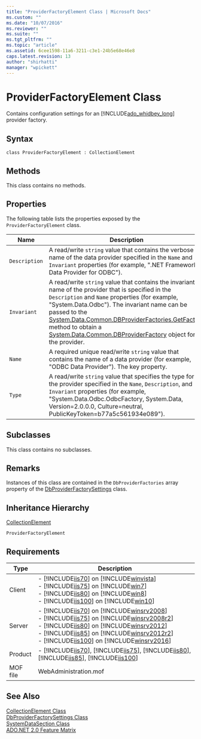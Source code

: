 ```yaml
---
title: "ProviderFactoryElement Class | Microsoft Docs"
ms.custom: ""
ms.date: "10/07/2016"
ms.reviewer: ""
ms.suite: ""
ms.tgt_pltfrm: ""
ms.topic: "article"
ms.assetid: 6cee1598-11a6-3211-c3e1-24b5e68e46e8
caps.latest.revision: 13
author: "shirhatti"
manager: "wpickett"
---
```

# ProviderFactoryElement Class
Contains configuration settings for an [!INCLUDE[ado_whidbey_long](../../reference/admin/includes/ado-whidbey-long-md.md)] provider factory.  
  
## Syntax  
  
```vbs  
class ProviderFactoryElement : CollectionElement  
```  
  
## Methods  
 This class contains no methods.  
  
## Properties  
 The following table lists the properties exposed by the `ProviderFactoryElement` class.  
  
|Name|Description|  
|----------|-----------------|  
|`Description`|A read/write `string` value that contains the verbose name of the data provider specified in the `Name` and `Invariant` properties (for example, ".NET Framework Data Provider for ODBC").|  
|`Invariant`|A read/write `string` value that contains the invariant name of the provider that is specified in the `Description` and `Name` properties (for example, "System.Data.Odbc"). The invariant name can be passed to the [System.Data.Common.DBProviderFactories.GetFactory](http://go.microsoft.com/fwlink/?LinkId=70912) method to obtain a [System.Data.Common.DBProviderFactory](http://go.microsoft.com/fwlink/?LinkId=70913) object for the provider.|  
|`Name`|A required unique read/write `string` value that contains the name of a data provider (for example, "ODBC Data Provider"). The key property.|  
|`Type`|A read/write `string` value that specifies the type for the provider specified in the `Name`, `Description`, and `Invariant` properties (for example, "System.Data.Odbc.OdbcFactory, System.Data, Version=2.0.0.0, Culture=neutral, PublicKeyToken=b77a5c561934e089").|  
  
## Subclasses  
 This class contains no subclasses.  
  
## Remarks  
 Instances of this class are contained in the `DbProviderFactories` array property of the [DbProviderFactorySettings](../../reference/admin/dbproviderfactorysettings-class.md) class.  
  
## Inheritance Hierarchy  
 [CollectionElement](../../reference/admin/collectionelement-class.md)  
  
 `ProviderFactoryElement`  
  
## Requirements  
  
|Type|Description|  
|----------|-----------------|  
|Client|-   [!INCLUDE[iis70](../../reference/admin/includes/iis70-md.md)] on [!INCLUDE[winvista](../../reference/admin/includes/winvista-md.md)]<br />-   [!INCLUDE[iis75](../../reference/admin/includes/iis75-md.md)] on [!INCLUDE[win7](../../reference/admin/includes/win7-md.md)]<br />-   [!INCLUDE[iis80](../../reference/admin/includes/iis80-md.md)] on [!INCLUDE[win8](../../reference/admin/includes/win8-md.md)]<br />-   [!INCLUDE[iis100](../../reference/admin/includes/iis100-md.md)] on [!INCLUDE[win10](../../reference/admin/includes/win10-md.md)]|  
|Server|-   [!INCLUDE[iis70](../../reference/admin/includes/iis70-md.md)] on [!INCLUDE[winsrv2008](../../reference/admin/includes/winsrv2008-md.md)]<br />-   [!INCLUDE[iis75](../../reference/admin/includes/iis75-md.md)] on [!INCLUDE[winsrv2008r2](../../reference/admin/includes/winsrv2008r2-md.md)]<br />-   [!INCLUDE[iis80](../../reference/admin/includes/iis80-md.md)] on [!INCLUDE[winsrv2012](../../reference/admin/includes/winsrv2012-md.md)]<br />-   [!INCLUDE[iis85](../../reference/admin/includes/iis85-md.md)] on [!INCLUDE[winsrv2012r2](../../reference/admin/includes/winsrv2012r2-md.md)]<br />-   [!INCLUDE[iis100](../../reference/admin/includes/iis100-md.md)] on [!INCLUDE[winsrv2016](../../reference/admin/includes/winsrv2016-md.md)]|  
|Product|-   [!INCLUDE[iis70](../../reference/admin/includes/iis70-md.md)], [!INCLUDE[iis75](../../reference/admin/includes/iis75-md.md)], [!INCLUDE[iis80](../../reference/admin/includes/iis80-md.md)], [!INCLUDE[iis85](../../reference/admin/includes/iis85-md.md)], [!INCLUDE[iis100](../../reference/admin/includes/iis100-md.md)]|  
|MOF file|WebAdministration.mof|  
  
## See Also  
 [CollectionElement Class](../../reference/admin/collectionelement-class.md)   
 [DbProviderFactorySettings Class](../../reference/admin/dbproviderfactorysettings-class.md)   
 [SystemDataSection Class](../../reference/admin/systemdatasection-class.md)   
 [ADO.NET 2.0 Feature Matrix](http://go.microsoft.com/fwlink/?LinkId=70915)